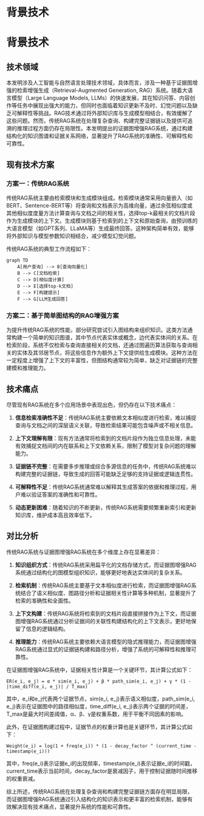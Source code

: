 # 背景技术

# 背景技术

## 技术领域

本发明涉及人工智能与自然语言处理技术领域，具体而言，涉及一种基于证据图增强的检索增强生成（Retrieval-Augmented Generation, RAG）系统。随着大语言模型（Large Language Models, LLMs）的快速发展，其在知识问答、内容创作等任务中展现出强大的能力，但同时也面临着知识更新不及时、幻觉问题以及缺乏可解释性等挑战。RAG技术通过将外部知识库与生成模型相结合，有效缓解了这些问题。然而，传统RAG系统在处理复杂查询、构建完整证据链以及提供可追溯的推理过程方面仍存在局限性。本发明提出的证据图增强RAG系统，通过构建结构化的知识图谱和证据关系网络，显著提升了RAG系统的准确性、可解释性和可靠性。

## 现有技术方案

### 方案一：传统RAG系统

传统RAG系统主要由检索模块和生成模块组成。检索模块通常采用向量嵌入（如BERT、Sentence-BERT等）将查询和文档表示为高维向量，通过余弦相似度或其他相似度度量方法计算查询与文档之间的相关性，选择top-k最相关的文档片段作为生成模块的上下文。生成模块则基于检索到的上下文和原始查询，由预训练的大语言模型（如GPT系列、LLaMA等）生成最终回答。这种架构简单有效，能够将外部知识与模型参数知识相结合，减少模型幻觉问题。

传统RAG系统的典型工作流程如下：

```mermaid
graph TD
    A[用户查询] --> B[查询向量化]
    B --> C[文档检索]
    C --> D[相似度计算]
    D --> E[选择top-k文档]
    E --> F[构建提示]
    F --> G[LLM生成回答]
```

### 方案二：基于简单图结构的RAG增强方案

为提升传统RAG系统的性能，部分研究尝试引入图结构来组织知识。这类方法通常构建一个简单的知识图谱，其中节点代表实体或概念，边代表实体间的关系。在检索阶段，系统不仅检索与查询直接相关的文档，还通过图遍历算法获取与查询相关的实体及其邻居节点，将这些信息作为额外上下文提供给生成模块。这种方法在一定程度上增强了上下文的丰富性，但图结构通常较为简单，缺乏对证据链的完整建模和推理能力。

## 技术痛点

尽管现有RAG系统在多个应用场景中表现出色，但仍存在以下技术痛点：

1. **信息检索准确性不足**：传统RAG系统主要依赖文本相似度进行检索，难以捕捉查询与文档之间的深层语义关联，导致检索结果可能包含噪声或不相关信息。

2. **上下文理解有限**：现有方法通常将检索到的文档片段作为独立信息处理，未能有效捕捉文档间的内在联系和上下文依赖关系，限制了模型对复杂问题的理解能力。

3. **证据链不完整**：在需要多步推理或综合多源信息的任务中，传统RAG系统难以构建完整的证据链，导致生成的回答可能缺乏足够的支持证据或逻辑连贯性。

4. **可解释性不足**：传统RAG系统通常难以解释其生成答案的依据和推理过程，用户难以验证答案的准确性和可靠性。

5. **动态更新困难**：随着知识的不断更新，传统RAG系统需要频繁重新索引和更新知识库，维护成本高且效率低下。

## 对比分析

传统RAG系统与证据图增强RAG系统在多个维度上存在显著差异：

1. **知识组织方式**：传统RAG系统采用扁平化的文档存储方式，而证据图增强RAG系统通过结构化的图模型组织知识，能够更好地表达实体间的复杂关系。

2. **检索机制**：传统RAG系统主要基于文本相似度进行检索，而证据图增强RAG系统结合了语义相似度、图路径分析和证据相关性计算等多种机制，显著提升了检索的准确性和全面性。

3. **上下文构建**：传统RAG系统将检索到的文档片段直接拼接作为上下文，而证据图增强RAG系统通过分析证据间的关联性构建结构化的上下文表示，更好地保留了信息的逻辑结构。

4. **推理能力**：传统RAG系统主要依赖大语言模型的隐式推理能力，而证据图增强RAG系统通过显式的证据链构建和路径分析，增强了系统的可解释性和推理可靠性。

在证据图增强RAG系统中，证据相关性计算是一个关键环节，其计算公式如下：

```
ER(e_i, e_j) = α * sim(e_i, e_j) + β * path_sim(e_i, e_j) + γ * (1 - |time_diff(e_i, e_j)| / T_max)
```

其中，e_i和e_j代表两个证据节点，sim(e_i, e_j)表示语义相似度，path_sim(e_i, e_j)表示在证据图中的路径相似度，time_diff(e_i, e_j)表示两个证据的时间差，T_max是最大时间差阈值，α、β、γ是权重系数，用于平衡不同因素的影响。

此外，在证据图构建过程中，证据节点的权重计算也是关键环节，其计算公式如下：

```
Weight(e_i) = log(1 + freq(e_i)) * (1 - decay_factor ^ (current_time - timestamp(e_i)))
```

其中，freq(e_i)表示证据e_i的出现频率，timestamp(e_i)表示证据e_i的时间戳，current_time表示当前时间，decay_factor是衰减因子，用于控制证据随时间推移的权重衰减。

综上所述，传统RAG系统在处理复杂查询和构建完整证据链方面存在明显局限，而证据图增强RAG系统通过引入结构化的知识表示和更丰富的检索机制，能够有效解决现有技术痛点，显著提升系统的性能和可靠性。
